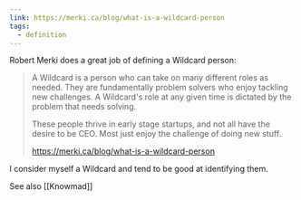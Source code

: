 ```yaml
---
link: https://merki.ca/blog/what-is-a-wildcard-person
tags:
  - definition
---
```

Robert Merki does a great job of defining a Wildcard person:

> A Wildcard is a person who can take on many different roles as needed. They are fundamentally problem solvers who enjoy tackling new challenges. A Wildcard's role at any given time is dictated by the problem that needs solving.
>
> These people thrive in early stage startups, and not all have the desire to be CEO. Most just enjoy the challenge of doing new stuff.
> 
> <https://merki.ca/blog/what-is-a-wildcard-person>

I consider myself a Wildcard and tend to be good at identifying them.

See also [[Knowmad]]